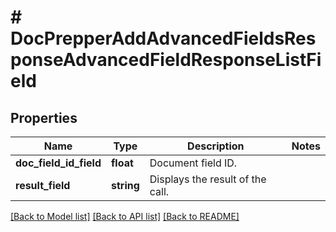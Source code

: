 # # DocPrepperAddAdvancedFieldsResponseAdvancedFieldResponseListField


## Properties

Name | Type | Description | Notes
------------ | ------------- | ------------- | -------------
**doc_field_id_field** | **float** | Document field ID. |
**result_field** | **string** | Displays the result of the call. |

[[Back to Model list]](../../README.md#models) [[Back to API list]](../../README.md#endpoints) [[Back to README]](../../README.md)
